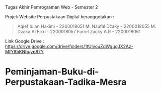 Tugas Akhir Pemrograman Web - Semester 2

Projek Website Perpustakaan Digital
beranggotakan :
> Aqief Idlan Hakimi - 2200018051
> M. Naufal Dzaky - 2200018055
> M. Dzaka Al Fikri - 2200018057
> Farrel Zacky A.R - 2200018061

Link Google Drive : https://drive.google.com/drive/folders/1tUIyouZdWgugJX2Az-MfY8bKNhuyp87Y
# Peminjaman-Buku-di-Perpustakaan-Tadika-Mesra
